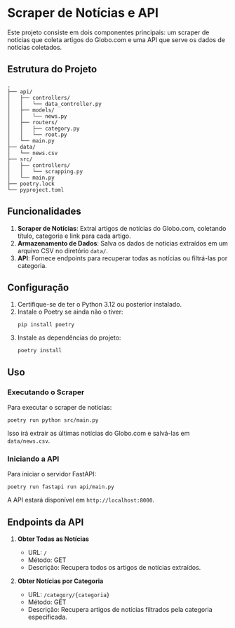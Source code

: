 # Scraper de Notícias e API

Este projeto consiste em dois componentes principais: um scraper de notícias que coleta artigos do Globo.com e uma API que serve os dados de notícias coletados.

## Estrutura do Projeto

```
.
├── api/
│   ├── controllers/
│   │   └── data_controller.py
│   ├── models/
│   │   └── news.py
│   ├── routers/
│   │   ├── category.py
│   │   └── root.py
│   └── main.py
├── data/
│   └── news.csv
├── src/
│   ├── controllers/
│   │   └── scrapping.py
│   └── main.py
├── poetry.lock
└── pyproject.toml
```

## Funcionalidades

1. **Scraper de Notícias**: Extrai artigos de notícias do Globo.com, coletando título, categoria e link para cada artigo.
2. **Armazenamento de Dados**: Salva os dados de notícias extraídos em um arquivo CSV no diretório `data/`.
3. **API**: Fornece endpoints para recuperar todas as notícias ou filtrá-las por categoria.

## Configuração

1. Certifique-se de ter o Python 3.12 ou posterior instalado.
2. Instale o Poetry se ainda não o tiver:
   ```
   pip install poetry
   ```
3. Instale as dependências do projeto:
   ```
   poetry install
   ```

## Uso

### Executando o Scraper

Para executar o scraper de notícias:

```
poetry run python src/main.py
```

Isso irá extrair as últimas notícias do Globo.com e salvá-las em `data/news.csv`.

### Iniciando a API

Para iniciar o servidor FastAPI:

```
poetry run fastapi run api/main.py
```

A API estará disponível em `http://localhost:8000`.

## Endpoints da API

1. **Obter Todas as Notícias**
   - URL: `/`
   - Método: GET
   - Descrição: Recupera todos os artigos de notícias extraídos.

2. **Obter Notícias por Categoria**
   - URL: `/category/{categoria}`
   - Método: GET
   - Descrição: Recupera artigos de notícias filtrados pela categoria especificada.
